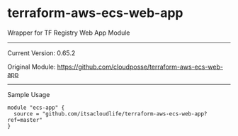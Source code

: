 # terraform-aws-ecs-web-app
Wrapper for TF Registry Web App Module

___
Current Version: 0.65.2

Original Module: 
https://github.com/cloudposse/terraform-aws-ecs-web-app

___

Sample Usage 

```
module "ecs-app" {
  source = "github.com/itsacloudlife/terraform-aws-ecs-web-app?ref=master"
}